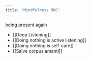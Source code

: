 ```yaml
---
title: "Mindfulness MOC"
---
```

being present again
+ [[Deep Listening]]
+ [[Doing nothing is active listening]]
+ [[Doing nothing is self-care]]
+ [[Salve corpus amanti]]